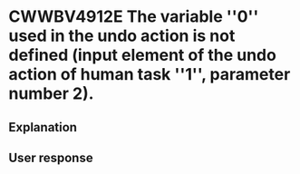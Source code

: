 # CWWBV4912E The variable ''0'' used in the undo action is not defined (input element of the undo action of human task ''1'', parameter number 2).

## Explanation

## User response